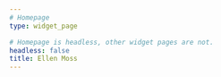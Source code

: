 ```yaml
---
# Homepage
type: widget_page

# Homepage is headless, other widget pages are not.
headless: false
title: Ellen Moss
---
```

